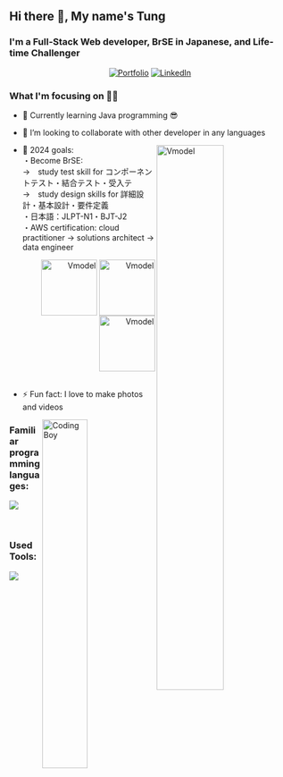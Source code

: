 ## Hi there 👋, My name's Tung

### I'm a Full-Stack Web developer, BrSE in Japanese, and Life-time Challenger

<div align="center">
<a href="https://sanajitjana.github.io/"><img alt="Portfolio" src="https://img.shields.io/badge/portfolio-008000.svg?style=for-the-badge&logo=google-chrome&logoColor=white"/></a>
<a href="https://www.linkedin.com/in/t%C3%B9ng-v%C5%A9-5968361bb/"><img alt="LinkedIn" src="https://img.shields.io/badge/linkedin-%230077B5.svg?style=for-the-badge&logo=linkedin&logoColor=white"/></a>
<a href="tung.vt172@gmail.com><img alt="Gmail" src="https://img.shields.io/badge/Gmail-D14836?style=for-the-badge&logo=gmail&logoColor=white"/></a>
</div>

### What I'm focusing on 👨‍💻
- 🌱 Currently learning Java programming 😎
- 👯 I’m looking to collaborate with other developer in any languages
- 🥅 2024 goals: 
    <img width="50%" align="right" alt="Vmodel" src="https://i0.wp.com/kysubrse.com/wp-content/uploads/2023/11/V-model.webp?resize=768%2C432&ssl=1" />
    </br>
    ・Become BrSE: </br>
        →　study test skill for コンポーネントテスト・結合テスト・受入テ </br>
        →　study design skills for 詳細設計・基本設計・要件定義</br>
    ・日本語：JLPT-N1・BJT-J2 </br>
    ・AWS certification: cloud practitioner ->  solutions architect -> data engineer </br>
    <div align="right">
    <img width="100px" align="center" alt="Vmodel" src="https://d1.awsstatic.com/training-and-certification/certification-badges/AWS-Certified-Cloud-Practitioner_badge.634f8a21af2e0e956ed8905a72366146ba22b74c.png" />
    <img width="100px" align="center" alt="Vmodel" src="https://d1.awsstatic.com/training-and-certification/certification-badges/AWS-Certified-Solutions-Architect-Associate_badge.3419559c682629072f1eb968d59dea0741772c0f.png" />
    <img width="100px" align="center" alt="Vmodel" src="https://d1.awsstatic.com/certification/badges/AWS-Certified-Data-Engineer-Associate_badge_300x300.a231ff0ff32a28adf061d3f7fa36564964b4a4b5.png" />
    </div>
    </br>

- ⚡ Fun fact: I love to make photos and videos

<!-- coding boy -->
<img width="40%" align="right" alt="Coding Boy" src=" " />

<!-- programming language -->

### Familiar programming languages: 

[![](https://skillicons.dev/icons?i=html,css,js,react,java,spring,hibernate,mysql)]()

<br/>

### Used Tools:

[![](https://skillicons.dev/icons?i=git,github,vscode,idea,postman)]()

<br/>